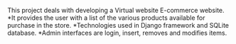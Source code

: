 This project deals with developing a Virtual website E-commerce website.                                *It provides the user with a list of the various products available for purchase in the store. *Technologies used in Django framework and SQLite database.                                              *Admin interfaces are login, insert, removes and modifies items.   

